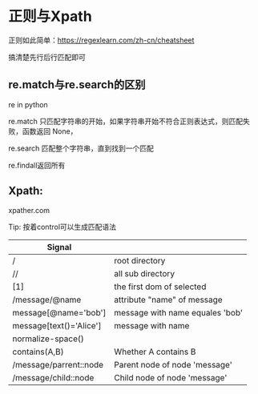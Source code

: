 # 正则与Xpath

正则如此简单：https://regexlearn.com/zh-cn/cheatsheet

搞清楚先行后行匹配即可


## re.match与re.search的区别
re in python

re.match 只匹配字符串的开始，如果字符串开始不符合正则表达式，则匹配失败，函数返回 None，

re.search 匹配整个字符串，直到找到一个匹配

re.findall返回所有

## Xpath:

xpather.com

Tip: 按着control可以生成匹配语法



| Signal                  |                                 |
| ----------------------- | ------------------------------- |
| /                       | root directory                  |
| //                      | all sub directory               |
| [1]                     | the first dom of selected       |
| /message/@name          | attribute "name" of message     |
| message[@name='bob']    | message with name equales 'bob' |
| message[text()='Alice'] | message with name               |
| normalize-space()       |                                 |
| contains(A,B)           | Whether A contains B            |
| /message/parrent::node  | Parent node of node 'message'   |
| /message/child::node    | Child node of node 'message'    |








